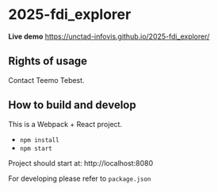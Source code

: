 # 2025-fdi_explorer

**Live demo** https://unctad-infovis.github.io/2025-fdi_explorer/

## Rights of usage

Contact Teemo Tebest.

## How to build and develop

This is a Webpack + React project.

* `npm install`
* `npm start`

Project should start at: http://localhost:8080

For developing please refer to `package.json`